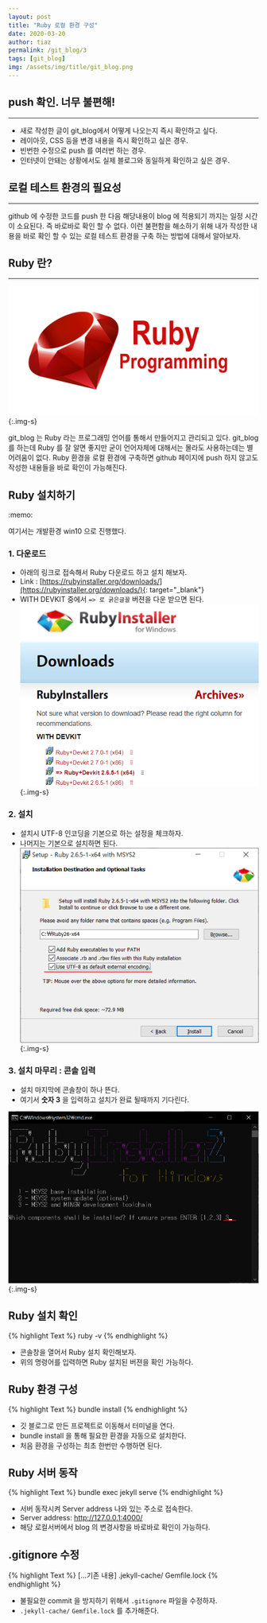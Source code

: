 ```yaml
---
layout: post
title: "Ruby 로컬 환경 구성"
date: 2020-03-20
author: tiaz
permalink: /git_blog/3
tags: [git_blog]
img: /assets/img/title/git_blog.png
---
```

## push 확인. 너무 불편해!
---
- 새로 작성한 글이 git_blog에서 어떻게 나오는지 즉시 확인하고 싶다.
- 레이아웃, CSS 등을 변경 내용을 즉시 확인하고 싶은 경우.
- 빈번한 수정으로 push 를 여러번 하는 경우.
- 인터넷이 안돼는 상황에서도 실제 블로그와 동일하게 확인하고 싶은 경우.

## 로컬 테스트 환경의 필요성
---
github 에 수정한 코드를 push 한 다음 해당내용이 blog 에 적용되기 까지는 
일정 시간이 소요된다. 즉 바로바로 확인 할 수 없다. 이런 불편함을 해소하기 위해 내가 작성한 내용을 
바로 확인 할 수 있는 로컬 테스트 환경을 구축 하는 방법에 대해서 알아보자.

## Ruby 란?
---
!["Ruby"](/assets/img/content/git_blog/ruby0.png){:.img-s}

git_blog 는 Ruby 라는 프로그래밍 언어를 통해서 만들어지고 관리되고 있다.
git_blog 를 하는데 Ruby 를 잘 알면 좋지만 굳이 언어자체에 대해서는 몰라도
사용하는데는 별 어려움이 없다.
Ruby 환경을 로컬 환경에 구축하면 github 페이지에 push 하지 않고도
작성한 내용들을 바로 확인이 가능해진다.

## Ruby 설치하기

<div class="callout">:memo: 
<p>여기서는 개발환경 win10 으로 진행했다.</p>
</div>

### 1. 다운로드
- 아래의 링크로 접속해서 Ruby 다운로드 하고 설치 해보자.
- Link : [https://rubyinstaller.org/downloads/](https://rubyinstaller.org/downloads/){: target="_blank"}
- WITH DEVKIT 중에서 `=> 로 굵은글꼴` 버젼을 다운 받으면 된다.
!["Ruby install"](/assets/img/content/git_blog/ruby1.png){:.img-s}

### 2. 설치
- 설치시 UTF-8 인코딩을 기본으로 하는 설정을 체크하자.
- 나머지는 기본으로 설치하면 된다.
!["Ruby install"](/assets/img/content/git_blog/ruby2.png){:.img-s}

### 3. 설치 마무리 : 콘솔 입력
- 설치 마지막에 콘솔창이 하나 뜬다.
- 여기서 **숫자 3** 을 입력하고 설치가 완료 될때까지 기다린다.

!["Ruby install"](/assets/img/content/git_blog/ruby3.png){:.img-s}

## Ruby 설치 확인
{% highlight Text %}
ruby -v
{% endhighlight %}
- 콘솔창을 열어서 Ruby 설치 확인해보자.
- 위의 명령어를 입력하면 Ruby 설치된 버젼을 확인 가능하다.

## Ruby 환경 구성
{% highlight Text %}
bundle install
{% endhighlight %}
- 깃 블로그로 만든 프로젝트로 이동해서 터미널을 연다.
- bundle install 을 통해 필요한 환경을 자동으로 설치한다.
- 처음 환경을 구성하는 최초 한번만 수행하면 된다.

## Ruby 서버 동작
{% highlight Text %}
bundle exec jekyll serve
{% endhighlight %}
- 서버 동작시켜 Server address 나와 있는 주소로 접속한다.
- Server address: http://127.0.0.1:4000/
- 해당 로컬서버에서 blog 의 변경사항을 바로바로 확인이 가능하다.

## .gitignore 수정
{% highlight Text %}
[...기존 내용]
.jekyll-cache/
Gemfile.lock
{% endhighlight %}
- 불필요한 commit 을 방지하기 위해서 `.gitignore` 파일을 수정하자.
- `.jekyll-cache/` `Gemfile.lock` 를 추가해준다.